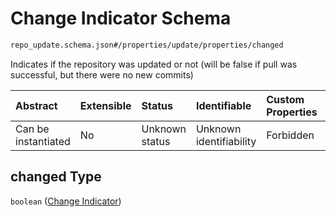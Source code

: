 # Change Indicator Schema

```txt
repo_update.schema.json#/properties/update/properties/changed
```

Indicates if the repository was updated or not (will be false if pull was successful, but there were no new commits)

| Abstract            | Extensible | Status         | Identifiable            | Custom Properties | Additional Properties | Access Restrictions | Defined In                                                                        |
| :------------------ | :--------- | :------------- | :---------------------- | :---------------- | :-------------------- | :------------------ | :-------------------------------------------------------------------------------- |
| Can be instantiated | No         | Unknown status | Unknown identifiability | Forbidden         | Allowed               | none                | [repo-update.schema.json*](../out/repo-update.schema.json "open original schema") |

## changed Type

`boolean` ([Change Indicator](repo-update-properties-update-data-properties-change-indicator.md))
